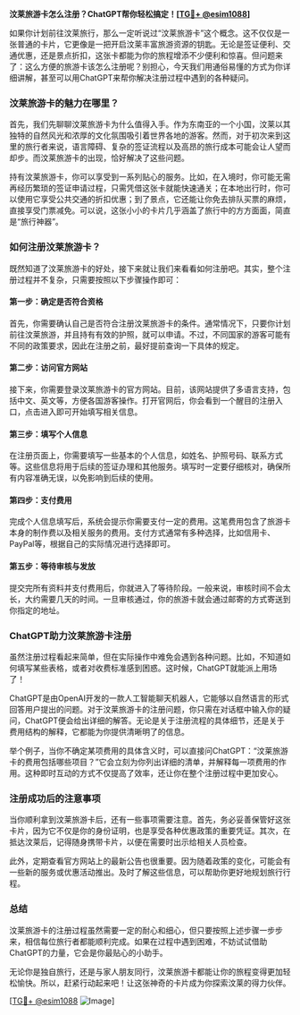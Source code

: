 **汶莱旅游卡怎么注册？ChatGPT帮你轻松搞定！[[TG💪+ @esim1088](https://t.me/s/esim1088)]**

如果你计划前往汶莱旅行，那么一定听说过“汶莱旅游卡”这个概念。这不仅仅是一张普通的卡片，它更像是一把开启汶莱丰富旅游资源的钥匙。无论是签证便利、交通优惠，还是景点折扣，这张卡都能为你的旅程增添不少便利和惊喜。但问题来了：这么方便的旅游卡该怎么注册呢？别担心，今天我们用通俗易懂的方式为你详细讲解，甚至可以用ChatGPT来帮你解决注册过程中遇到的各种疑问。

### 汶莱旅游卡的魅力在哪里？

首先，我们先聊聊汶莱旅游卡为什么值得入手。作为东南亚的一个小国，汶莱以其独特的自然风光和浓厚的文化氛围吸引着世界各地的游客。然而，对于初次来到这里的旅行者来说，语言障碍、复杂的签证流程以及高昂的旅行成本可能会让人望而却步。而汶莱旅游卡的出现，恰好解决了这些问题。

持有汶莱旅游卡，你可以享受到一系列贴心的服务。比如，在入境时，你可能无需再经历繁琐的签证申请过程，只需凭借这张卡就能快速通关；在本地出行时，你可以使用它享受公共交通的折扣优惠；到了景点，它还能让你免去排队买票的麻烦，直接享受门票减免。可以说，这张小小的卡片几乎涵盖了旅行中的方方面面，简直是“旅行神器”。

### 如何注册汶莱旅游卡？

既然知道了汶莱旅游卡的好处，接下来就让我们来看看如何注册吧。其实，整个注册过程并不复杂，只需要按照以下步骤操作即可：

#### 第一步：确定是否符合资格

首先，你需要确认自己是否符合注册汶莱旅游卡的条件。通常情况下，只要你计划前往汶莱旅游，并且持有有效的护照，就可以申请。不过，不同国家的游客可能有不同的政策要求，因此在注册之前，最好提前查询一下具体的规定。

#### 第二步：访问官方网站

接下来，你需要登录汶莱旅游卡的官方网站。目前，该网站提供了多语言支持，包括中文、英文等，方便各国游客操作。打开官网后，你会看到一个醒目的注册入口，点击进入即可开始填写相关信息。

#### 第三步：填写个人信息

在注册页面上，你需要填写一些基本的个人信息，如姓名、护照号码、联系方式等。这些信息将用于后续的签证办理和其他服务。填写时一定要仔细核对，确保所有内容准确无误，以免影响到后续的使用。

#### 第四步：支付费用

完成个人信息填写后，系统会提示你需要支付一定的费用。这笔费用包含了旅游卡本身的制作费以及相关服务的费用。支付方式通常有多种选择，比如信用卡、PayPal等，根据自己的实际情况进行选择即可。

#### 第五步：等待审核与发放

提交完所有资料并支付费用后，你就进入了等待阶段。一般来说，审核时间不会太长，大约需要几天的时间。一旦审核通过，你的旅游卡就会通过邮寄的方式寄送到你指定的地址。

### ChatGPT助力汶莱旅游卡注册

虽然注册过程看起来简单，但在实际操作中难免会遇到各种问题。比如，不知道如何填写某些表格，或者对收费标准感到困惑。这时候，ChatGPT就能派上用场了！

ChatGPT是由OpenAI开发的一款人工智能聊天机器人，它能够以自然语言的形式回答用户提出的问题。对于汶莱旅游卡的注册问题，你只需在对话框中输入你的疑问，ChatGPT便会给出详细的解答。无论是关于注册流程的具体细节，还是关于费用结构的解释，它都能为你提供清晰明了的信息。

举个例子，当你不确定某项费用的具体含义时，可以直接问ChatGPT：“汶莱旅游卡的费用包括哪些项目？”它会立刻为你列出详细的清单，并解释每一项费用的作用。这种即时互动的方式不仅提高了效率，还让你在整个注册过程中更加安心。

### 注册成功后的注意事项

当你顺利拿到汶莱旅游卡后，还有一些事项需要注意。首先，务必妥善保管好这张卡片，因为它不仅是你的身份证明，也是享受各种优惠政策的重要凭证。其次，在抵达汶莱后，记得随身携带卡片，以便在需要时出示给相关人员检查。

此外，定期查看官方网站上的最新公告也很重要。因为随着政策的变化，可能会有一些新的服务或优惠活动推出。及时了解这些信息，可以帮助你更好地规划旅行行程。

### 总结

汶莱旅游卡的注册过程虽然需要一定的耐心和细心，但只要按照上述步骤一步步来，相信每位旅行者都能顺利完成。如果在过程中遇到困难，不妨试试借助ChatGPT的力量，它会是你最贴心的小助手。

无论你是独自旅行，还是与家人朋友同行，汶莱旅游卡都能让你的旅程变得更加轻松愉快。所以，赶紧行动起来吧！让这张神奇的卡片成为你探索汶莱的得力伙伴。

[[TG💪+ @esim1088](https://t.me/s/esim1088) ![Image](https://i.postimg.cc/4NQfJmqS/Snipaste-2025-05-13-00-14-12.png)]